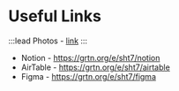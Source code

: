 # Useful Links

:::lead
Photos - [link](https://drive.google.com/drive/folders/1me6M9o8yriJM797jVpgNaxwZCSAu8kv7)
:::

- Notion - https://grtn.org/e/sht7/notion
- AirTable - https://grtn.org/e/sht7/airtable
- Figma - https://grtn.org/e/sht7/figma
